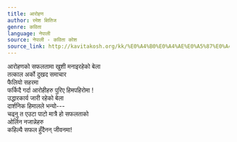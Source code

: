 ```yaml
---
title: आरोहण
author: रमेश क्षितिज
genre: कविता
language: नेपाली
source: नेपाली - कविता कोश
source_link: http://kavitakosh.org/kk/%E0%A4%B0%E0%A4%AE%E0%A5%87%E0%A4%B6_%E0%A4%95%E0%A5%8D%E0%A4%B7%E0%A4%BF%E0%A4%A4%E0%A4%BF%E0%A4%9C
---
```


आरोहणको सफलतामा खुशी मनाइरहेको बेला  
तत्काल अर्को दुखद समाचार  
फैलियो सहरमा  
फर्किदै गर्दा आरोहीहरु पुरिए हिमपहिरोमा !  
उद्धारकार्य जारी रहेको बेला  
दार्शनिक हिमालले भन्यो---  
चढ्नु त एउटा पाटो मात्रै हो सफलताको  
ओर्लिन नजान्नेहरु  
कहिल्यै सफल हुँदैनन् जीवनमा!
